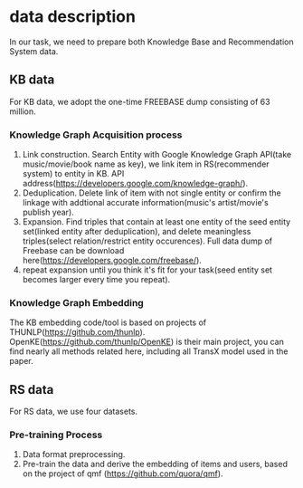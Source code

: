 # data description
In our task, we need to prepare both Knowledge Base and Recommendation System data.

## KB data
For KB data, we adopt the one-time FREEBASE dump consisting of 63 million.
### Knowledge Graph Acquisition process
1. Link construction. Search Entity with Google Knowledge Graph API(take music/movie/book name as key), we link item in RS(recommender system) to entity in KB. API address(https://developers.google.com/knowledge-graph/).
2. Deduplication. Delete link of item with not single entity or confirm the linkage with addtional accurate information(music's artist/movie's publish year).
3. Expansion. Find triples that contain at least one entity of the seed entity set(linked entity after deduplication), and delete meaningless triples(select relation/restrict entity occurences). Full data dump of Freebase can be download here(https://developers.google.com/freebase/).
4. repeat expansion until you think it's fit for your task(seed entity set becomes larger every time you repeat).

### Knowledge Graph Embedding
The KB embedding code/tool is based on projects of THUNLP(https://github.com/thunlp). OpenKE(https://github.com/thunlp/OpenKE) is their main project, you can find nearly all methods related here, including all TransX model used in the paper.

## RS data
For RS data, we use four datasets. 
### Pre-training Process
1. Data format preprocessing. 
2. Pre-train the data and derive the embedding of items and users, based on the project of qmf (https://github.com/quora/qmf).
